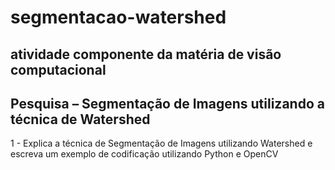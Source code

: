 # segmentacao-watershed
## atividade componente da matéria de visão computacional
## Pesquisa – Segmentação de Imagens utilizando a técnica de Watershed
1 - Explica a técnica de Segmentação de Imagens utilizando Watershed e escreva um exemplo de 
codificação utilizando Python e OpenCV
